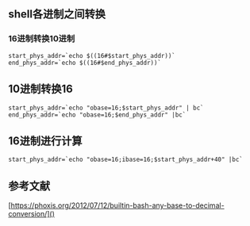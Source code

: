 ## shell各进制之间转换

### 16进制转换10进制

	start_phys_addr=`echo $((16#$start_phys_addr))`
	end_phys_addr=`echo $((16#$end_phys_addr))`

## 10进制转换16

	start_phys_addr=`echo "obase=16;$start_phys_addr" | bc`
	end_phys_addr=`echo "obase=16;$end_phys_addr" |bc`

## 16进制进行计算

	start_phys_addr=`echo "obase=16;ibase=16;$start_phys_addr+40" |bc`

## 参考文献

[https://phoxis.org/2012/07/12/builtin-bash-any-base-to-decimal-conversion/]()